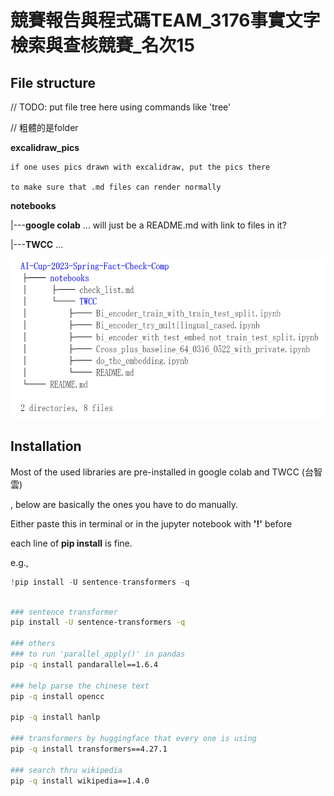 # 競賽報告與程式碼TEAM_3176事實文字檢索與查核競賽_名次15

## File structure

// TODO: put file tree here using commands like 'tree'

// 粗體的是folder

**excalidraw_pics**

    if one uses pics drawn with excalidraw, put the pics there

    to make sure that .md files can render normally


**notebooks**

|---**google colab**
        ...
        will just be a README.md with link to files in it?

|---**TWCC**
        ...

<img src="https://raw.githubusercontent.com/Kelvinthedrugger/AI-Cup-2023-Spring-Fact-Check-Comp/master/assets/file_structure.png" width="560" height="256">

## Installation

Most of the used libraries are pre-installed in google colab and TWCC (台智雲)

, below are basically the ones you have to do manually.

Either paste this in terminal or in the jupyter notebook with **'!'** before

each line of **pip install** is fine.

e.g., 
```python
!pip install -U sentence-transformers -q
```

```bash

### sentence transformer
pip install -U sentence-transformers -q

### others
### to run 'parallel_apply()' in pandas
pip -q install pandarallel==1.6.4

### help parse the chinese text
pip -q install opencc

pip -q install hanlp

### transformers by huggingface that every one is using
pip -q install transformers==4.27.1

### search thru wikipedia
pip -q install wikipedia==1.4.0
```
